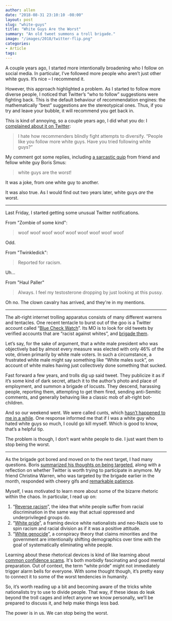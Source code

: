 ```yaml
---
author: allen
date: "2018-08-31 23:10:10 -08:00"
layout: post
slug: "white-guys"
title: "White Guys Are the Worst"
summary: "An old tweet summons a troll brigade."
image: "/images/2018/twitter-flip.png"
categories:
- Article
tags:
---
```


A couple years ago, I started more intentionally broadening who I follow on social media. In particular, I’ve followed more people who aren’t just other white guys. It’s nice – I recommend it.

However, this approach highlighted a problem. As I started to follow more diverse people, I noticed that Twitter’s “who to follow” suggestions were fighting back. This is the default behaviour of recommendation engines: the mathematically “best” suggestions are the stereotypical ones. Thus, if you try and leave your bubble, it will recommend you get back in. 

This is kind of annoying, so a couple years ago, I did what you do: I [complained about it on Twitter](https://twitter.com/apike/status/798340617902243840):

> I hate how recommenders blindly fight attempts to diversify. “People like you follow more white guys. Have you tried following white guys?”

My comment got some replies, including [a sarcastic quip](https://twitter.com/borismus/status/798350680951910400) from friend and fellow white guy Boris Smus:

> white guys are the worst!

It was a joke, from one white guy to another.

It was also true. As I would find out two years later, white guys *are* the worst.

------

Last Friday, I started getting some unusual Twitter notifications.

From "Zombie of some kind":

> woof woof woof woof woof woof woof woof woof

Odd.

From "Twinkledick":

> Reported for racism.

Uh…

From "Haul Paller"

> Always. I feel my testosterone dropping by just looking at this pussy.

Oh no. The clown cavalry has arrived, and they're in my mentions.

------

The alt-right internet trolling apparatus consists of many different warrens and tentacles. One recent tentacle to burst out of the goo is a Twitter account called “[Blue Check Watch](https://www.mediamatters.org/blog/2018/08/09/seeking-revenge-alex-jones-far-right-trolls-unleash-harassment-verified-twitter-users/220953)”. Its MO is to look for old tweets by verified accounts that are “racist against whites”, and [brigade them](https://twitter.com/meme_america/status/1034289341110071296). 

Let’s say, for the sake of argument, that a white male president who was objectively bad by almost every measure was elected with only 46% of the vote, driven primarily by white male voters. In such a circumstance, a frustrated white male might say something like “White males suck”, on account of white males having just collectively done something that sucked.

Fast forward a few years, and trolls dig up said tweet. They publicize it as if it’s some kind of dark secret, attach it to the author’s photo and place of employment, and summon a brigade of locusts. They descend, harassing people, reporting them, attempting to get them fired, sending anti-Semitic comments, and generally behaving like a classic mob of alt-right bot-children.

And so our weekend went. We were called cunts, which [hasn’t happened to me in a while](https://allenpike.com/2013/unprofessionalism/). One response informed me that if I was a white guy who hated white guys so much, I could go kill myself. Which is good to know, that’s a helpful tip.

The problem is though, I don’t want white people to die. I just want them to stop being the worst.

------

As the brigade got bored and moved on to the next target, I had many questions. Boris [summarized his thoughts on being targeted](https://smus.com/notes/2018/lynched-on-twitter/), along with a reflection on whether Twitter is worth trying to participate in anymore. My friend Christina Warren, who was targeted by the brigade earlier in the month, responded with cheery gifs and [remarkable patience](https://twitter.com/film_girl/status/1025026262262140929).

Myself, I was motivated to learn more about some of the bizarre rhetoric within the chaos. In particular, I read up on:

1. “[Reverse racism](https://en.wikipedia.org/wiki/Reverse_racism)”, the idea that white people suffer from racial discrimination in the same way that actual oppressed and underprivileged groups do.
2. “[White pride](https://en.wikipedia.org/wiki/White_pride)”, a framing device white nationalists and neo-Nazis use to spin racism and racial division as if it was a positive attitude.
3. “[White genocide](https://en.wikipedia.org/wiki/White_genocide_conspiracy_theory)”, a conspiracy theory that claims minorities and the government are intentionally shifting demographics over time with the goal of systematically eliminating white people.

Learning about these rhetorical devices is kind of like learning about [common confidence scams](https://en.wikipedia.org/wiki/List_of_confidence_tricks). It's both morbidly fascinating and good mental preparation. Out of context, the term “white pride” might not immediately trigger alarm bells for everyone. With some thought though, it’s pretty easy to connect it to some of the worst tendencies in humanity.

So, it’s worth reading up a bit and becoming aware of the tricks white nationalists try to use to divide people. That way, if these ideas do leak beyond the troll cages and infect anyone we know personally, we’ll be prepared to discuss it, and help make things less bad.

The power is in us. We can stop being the worst.